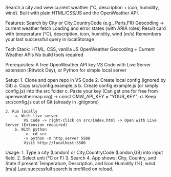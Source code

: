 Search a city and view current weather (°C, description + icon, humidity, wind). Built with plain HTML/CSS/JS and the OpenWeather API.

Features:
    Search by City or City,CountryCode (e.g., Paris,FR)
    Geocoding → current weather fetch
    Loading and error states (with ARIA roles)
    Result card with temperature (°C), description, icon, humidity, wind (m/s)
    Remembers your last successful query in localStorage

Tech Stack:
    HTML, CSS, vanilla JS
    OpenWeather Geocoding + Current Weather APIs
    No build tools required

Prerequisites:
    A free OpenWeather API key
    VS Code with Live Server extension (Ritwick Dey), or Python for simple local server

Setup:
    1. Clone and open repo in VS Code
    2. Create local config (ignored by Git)
        a. Copy src/config.example.js 
        b. Create config.example.js (or simply config.js) into the src folder
        c. Paste your key (Can get one for free from openweathermap.org)
            ->    const OMW_API_KEY = "YOUR_KEY"; 
        d. Keep src/config.js out of Git (already in .gitignore)
    
    3. Run locally
        a. With live server
            VS Code -> right-click on src/index.html -> Open with Live Server (Extension required)
        b. With python
            ->  cd src
            -> python -m http.server 5500
            Visit http://localhost:5500
    
Usage:
    1. Type a city (London) or City,CountryCode (London,GB) into input field.
    2. Select unti (°C or F)
    3. Search
    4. App shows:
        City, Country, and State if present
        Temperature, Description, and Icon
        Humidity (%), wind (m/s)
    Last successfull search is prefilled on reload.